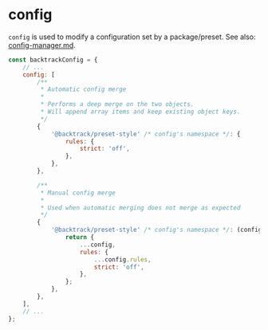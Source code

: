 # config

`config` is used to modify a configuration set by a package/preset. See also: [config-manager.md](../config-manager.md).

```js
const backtrackConfig = {
	// ...
	config: [
		/**
		 * Automatic config merge
		 *
		 * Performs a deep merge on the two objects.
		 * Will append array items and keep existing object keys.
		 */
		{
			'@backtrack/preset-style' /* config's namespace */: {
				rules: {
					strict: 'off',
				},
			},
		},

		/**
		 * Manual config merge
		 *
		 * Used when automatic merging does not merge as expected
		 */
		{
			'@backtrack/preset-style' /* config's namespace */: (config) => {
				return {
					...config,
					rules: {
						...config.rules,
						strict: 'off',
					},
				};
			},
		},
	],
	// ...
};
```
